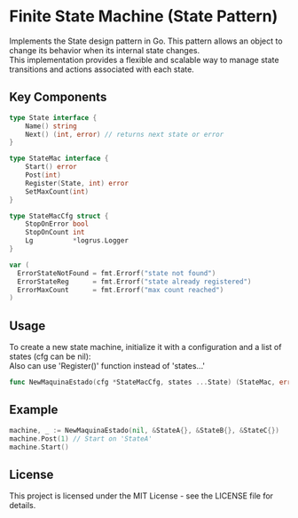 # Finite State Machine (State Pattern)

Implements the State design pattern in Go. This pattern allows an object to change its behavior when its internal state changes.  
This implementation provides a flexible and scalable way to manage state transitions and actions associated with each state.

## Key Components
  ```go
  type State interface {
      Name() string
      Next() (int, error) // returns next state or error
  }

  type StateMac interface {
      Start() error
      Post(int)
      Register(State, int) error
      SetMaxCount(int)
  }

  type StateMacCfg struct {
      StopOnError bool
      StopOnCount int
      Lg          *logrus.Logger
  }

  var (
    ErrorStateNotFound = fmt.Errorf("state not found")
    ErrorStateReg      = fmt.Errorf("state already registered")
    ErrorMaxCount      = fmt.Errorf("max count reached")
  )
  ```
## Usage

To create a new state machine, initialize it with a configuration and a list of states (cfg can be nil):  
Also can use 'Register()' function instead of 'states...'
```go
func NewMaquinaEstado(cfg *StateMacCfg, states ...State) (StateMac, error)
```
## Example
```go
machine, _ := NewMaquinaEstado(nil, &StateA{}, &StateB{}, &StateC{})
machine.Post(1) // Start on 'StateA'
machine.Start()
```
## License

This project is licensed under the MIT License - see the LICENSE file for details.
